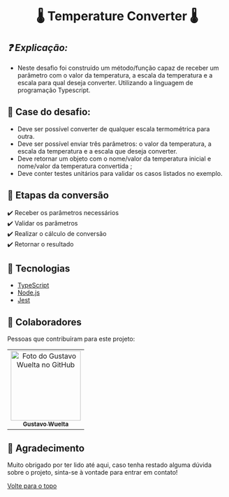 <h1 align="center">🌡️ Temperature Converter 🌡️</h1>

## <i> ❓ Explicação: </i>

- Neste desafio foi construído um método/função capaz de receber um parâmetro com o valor da temperatura, a escala da temperatura e a escala para qual deseja converter. Utilizando a linguagem de programação Typescript.
## :page_facing_up: Case do desafio:

- Deve ser possível converter de qualquer escala termométrica para outra.
- Deve ser possível enviar três parâmetros: o valor da temperatura, a escala da temperatura e a escala que deseja converter.
- Deve retornar um objeto com o nome/valor da temperatura inicial e nome/valor da temperatura convertida ;
- Deve conter testes unitários para validar os casos listados no exemplo.

## 💾 Etapas da conversão

:heavy_check_mark: Receber os parâmetros necessários\
:heavy_check_mark: Validar os parâmetros\
:heavy_check_mark: Realizar o cálculo de conversão\
:heavy_check_mark: Retornar o resultado

## 🚀 Tecnologias

- [TypeScript](https://www.typescriptlang.org/)
- [Node.js](https://nodejs.org/en/)
- [Jest](https://jestjs.io/pt-BR/)

## 🤝 Colaboradores

Pessoas que contribuíram para este projeto:

<table>
  <tr>
    <td align="center">
      <a href="#">
        <img src="https://avatars.githubusercontent.com/u/101107981?v=4" width="160px;" alt="Foto do Gustavo Wuelta no GitHub"/><br>
        <sub>
          <b>Gustavo Wuelta</b>
        </sub>
      </a>
    </td>
  </tr>
</table>

## 📝 Agradecimento

Muito obrigado por ter lido até aqui, caso tenha restado alguma dúvida sobre o projeto, sinta-se à vontade para entrar em contato!

<a href="#top">Volte para o topo</a>
